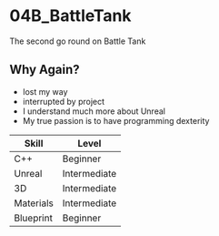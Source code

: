 # 04B_BattleTank
The second go round on Battle Tank
## Why Again?
* lost my way
* interrupted by project
* I understand much more about Unreal
* My true passion is to have programming dexterity

Skill | Level
--------|-------
C++ | Beginner
Unreal | Intermediate
3D | Intermediate
Materials | Intermediate
Blueprint | Beginner

